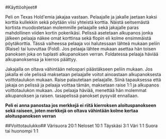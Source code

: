 #Käyttöohjeet#

Peli on Texas Hold'emia jakajaa vastaan. Pelaajalle ja jakalle jaetaan kaksi korttia kullekkin sekä pöytään viisi yhteistä korttia. Näistä seitsemästä kortista muodostetaan molemmille pelaajalle sekä jakajalle paras mahdollinen viiden kortin pokerikäsi.
Pelissä asetetaan alkupanos jonka jälkeen pelaaja näkee omat korttinsa sekä flopin eli kolme ensimmäistä pöytäkorttia. Tässä vaiheessa pelaaja voi halutessaan lähteä mukaan peliin (Raise) tai luovuttaa (Fold).
Jos pelaaja lähtee mukaan asettaa hän toisen panoksen joka on tuplasti alkupanoksen verran. Foldatessa pelaaja häviää alkupanoksensa ja kierros päättyy.

Jakajalla on oltava vähintään nelospari päästäkseen peliin mukaan. Jos jakalla ei ole pelissä maksetaan pelaajalle voitot ainoastaan alkupanoksesta voittotaulukon mukaan. Raise palautetaan pelaajalle. Siinä tapauksessa että jakaja on pelissä ja pelaaja voittaa tämän, maksetaan raise 1:1 ja alkupanos voittotaulukon mukaan.
Jos pelaaja häviää, menettää hän molemmat alkupanoksen ja raisen. tasapelissä panokset pysyvät ennallaan.

**Peli ei anna panostaa jos merkkejä ei riitä kierroksen aloituspanokseen sekä raiseen, joten merkkejä on oltava vähintään kolme kertaa aloituspanoksen verran**

##Voittotaulukko##
Värisuora 20:1
Neloset 10:1
Täyskäsi 3:1
Väri 1:1
Suora tai huonompi 1:1
